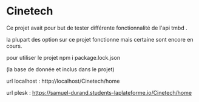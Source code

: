 # Cinetech

Ce projet avait pour but de tester différente fonctionnalité de l'api tmbd .

la plupart des option sur ce projet fonctionne mais certaine sont encore en cours.

pour utiliser le projet npm i package.lock.json

(la base de donnée et inclus dans le projet)

url localhost : http://localhost/Cinetech/home

url plesk : https://samuel-durand.students-laplateforme.io/Cinetech/home

